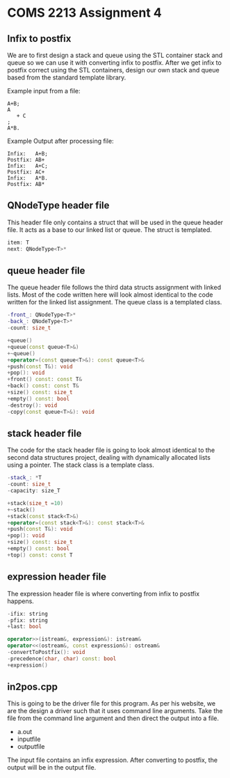 COMS 2213 Assignment 4
======================

## Infix to postfix
We are to first design a stack and queue using the STL container stack and queue so we can use it with converting infix to postfix. After we get infix to postfix correct using the STL containers, design our own stack and queue based from the standard template library.

Example input from a file:
```
A+B;
A
   + C
;
A*B.
```

Example Output after processing file:

```
Infix:   A+B;
Postfix: AB+
Infix:   A+C;
Postfix: AC+
Infix:   A*B.
Postfix: AB*
```

## QNodeType header file
This header file only contains a struct that will be used in the queue header file. It acts as a base to our linked list or queue. The struct is templated.

```c++
item: T
next: QNodeType<T>*
```

## queue header file
The queue header file follows the third data structs assignment with linked lists. Most of the code written here will look almost identical to the code written for the linked list assignment. The queue class is a templated class.

```c++
-front_: QNodeType<T>*
-back_: QNodeType<T>*
-count: size_t

+queue()
+queue(const queue<T>&)
+~queue()
+operator=(const queue<T>&): const queue<T>&
+push(const T&): void
+pop(): void
+front() const: const T&
+back() const: const T&
+size() const: size_t
+empty() const: bool
-destroy(): void
-copy(const queue<T>&): void
```

## stack header file
The code for the stack header file is going to look almost identical to the second data structures project, dealing with dynamically allocated lists using a pointer. The stack class is a template class.

```c++
-stack_: *T
-count: size_t
-capacity: size_T

+stack(size_t =10)
+~stack()
+stack(const stack<T>&)
+operator=(const stack<T>&): const stack<T>&
+push(const T&): void
+pop(): void
+size() const: size_t
+empty() const: bool
+top() const: const T
```

## expression header file
The expression header file is where converting from infix to postfix happens.

```c++
-ifix: string
-pfix: string
+last: bool

operator>>(istream&, expression&): istream&
operator<<(ostream&, const expression&): ostream&
-convertToPostfix(): void
-precedence(char, char) const: bool
+expression()
```

## in2pos.cpp
This is going to be the driver file for this program. As per his website, we are the design a driver such that it uses command line arguments. Take the file from the command line argument and then direct the output into a file.

+ a.out
+ inputfile
+ outputfile

The input file contains an infix expression. After converting to postfix, the output will be in the output file.

